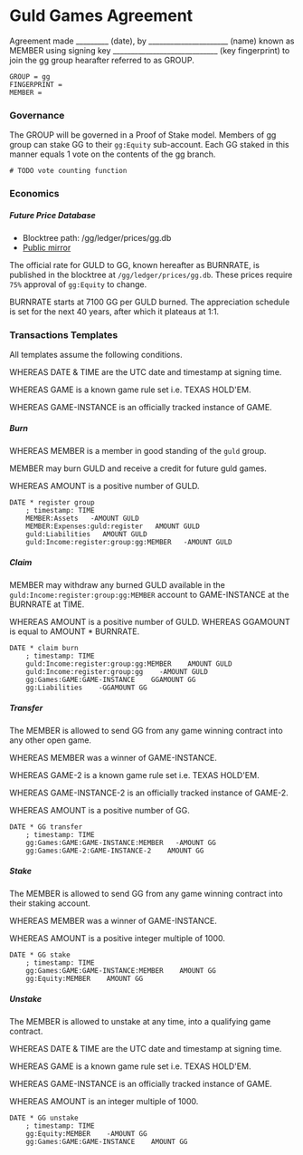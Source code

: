 # Guld Games Agreement

Agreement made _________ (date), by ______________________ (name) known as MEMBER using signing key _____________________________ (key fingerprint) to join the gg group hearafter referred to as GROUP.

```
GROUP = gg
FINGERPRINT = 
MEMBER = 
```

### Governance

The GROUP will be governed in a Proof of Stake model. Members of gg group can stake GG to their `gg:Equity` sub-account. Each GG staked in this manner equals 1 vote on the contents of the gg branch.

```
# TODO vote counting function
```

### Economics

##### Future Price Database

 + Blocktree path: /gg/ledger/prices/gg.db
 + [Public mirror](https://github.com/guld-games/token-prices/blob/master/gg.db)

The official rate for GULD to GG, known hereafter as BURNRATE, is published in the blocktree at `/gg/ledger/prices/gg.db`. These prices require `75%` approval of `gg:Equity` to change.

BURNRATE starts at 7100 GG per GULD burned. The appreciation schedule is set for the next 40 years, after which it plateaus at 1:1.

### Transactions Templates

All templates assume the following conditions.

WHEREAS DATE & TIME are the UTC date and timestamp at signing time.

WHEREAS GAME is a known game rule set i.e. TEXAS HOLD'EM.

WHEREAS GAME-INSTANCE is an officially tracked instance of GAME.

##### Burn

WHEREAS MEMBER is a member in good standing of the `guld` group.

MEMBER may burn GULD and receive a credit for future guld games.

WHEREAS AMOUNT is a positive number of GULD.

``` ledger
DATE * register group
    ; timestamp: TIME
    MEMBER:Assets   -AMOUNT GULD
    MEMBER:Expenses:guld:register   AMOUNT GULD
    guld:Liabilities   AMOUNT GULD
    guld:Income:register:group:gg:MEMBER   -AMOUNT GULD
```

##### Claim

MEMBER may withdraw any burned GULD available in the `guld:Income:register:group:gg:MEMBER` account to GAME-INSTANCE at the BURNRATE at TIME.

WHEREAS AMOUNT is a positive number of GULD.
WHEREAS GGAMOUNT is equal to AMOUNT * BURNRATE.

``` ledger
DATE * claim burn
    ; timestamp: TIME
    guld:Income:register:group:gg:MEMBER    AMOUNT GULD
    guld:Income:register:group:gg    -AMOUNT GULD
    gg:Games:GAME:GAME-INSTANCE    GGAMOUNT GG
    gg:Liabilities    -GGAMOUNT GG
```

##### Transfer

The MEMBER is allowed to send GG from any game winning contract into any other open game.

WHEREAS MEMBER was a winner of GAME-INSTANCE.

WHEREAS GAME-2 is a known game rule set i.e. TEXAS HOLD'EM.

WHEREAS GAME-INSTANCE-2 is an officially tracked instance of GAME-2.

WHEREAS AMOUNT is a positive number of GG.

``` ledger
DATE * GG transfer
    ; timestamp: TIME
    gg:Games:GAME:GAME-INSTANCE:MEMBER   -AMOUNT GG
    gg:Games:GAME-2:GAME-INSTANCE-2    AMOUNT GG
```

##### Stake

The MEMBER is allowed to send GG from any game winning contract into their staking account.

WHEREAS MEMBER was a winner of GAME-INSTANCE.

WHEREAS AMOUNT is a positive integer multiple of 1000.

``` ledger
DATE * GG stake
    ; timestamp: TIME
    gg:Games:GAME:GAME-INSTANCE:MEMBER    AMOUNT GG
    gg:Equity:MEMBER    AMOUNT GG
```

##### Unstake

The MEMBER is allowed to unstake at any time, into a qualifying game contract.

WHEREAS DATE & TIME are the UTC date and timestamp at signing time.

WHEREAS GAME is a known game rule set i.e. TEXAS HOLD'EM.

WHEREAS GAME-INSTANCE is an officially tracked instance of GAME.

WHEREAS AMOUNT is an integer multiple of 1000.

``` ledger
DATE * GG unstake
    ; timestamp: TIME
    gg:Equity:MEMBER    -AMOUNT GG
    gg:Games:GAME:GAME-INSTANCE    AMOUNT GG
```
